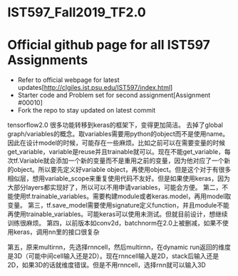 # IST597_Fall2019_TF2.0
# Official github page for all IST597 Assignments 
* Refer to official webpage for latest updates[http://clgiles.ist.psu.edu/IST597/index.html]
* Starter code and Problem set for second assignment[Assignment #00010]
* Fork the repo to stay updated on latest commit 

tensorflow2.0
很多功能转移到keras的框架下，变得更加简洁。
去掉了global graph/variables的概念。取variables需要用python的object而不是使用name。因此在设计model的时候，可能存在一些麻烦。比如之前可以在需要变量的时候get_variable，variable是reuse并且trainable就可以。现在不能get_variable，每次tf.Variable就会添加一个新的变量而不是重用之前的变量，因为他对应了一个新的object。所以要先定义好variable object，再使用object。但是这个对于有很多相似层，想用variable_scope来重复使用代码不友好。但是如果使用keras，因为大部分layers都实现好了，所以可以不用申请variables，可能会方便。
第二，不能使用tf.trainable_variables。需要构建module或者keras.model，再用model取变量。
第三，tf.save_model需要使用signature定义function，并且module不能再使用trainable_variables。可能keras可以使用未测试。但就目前设计，想继续训练很麻烦。
第四，以前版本如conv2d，batchnorm在2.0上被删减，如果不使用keras，调用nn里的接口很复杂

第五，原来multirnn，先选择rnncell，然后multirnn，在dynamic run返回的维度是3D（可能中间cell输入还是2D）。现在rnncell输入是2D，stack后输入还是2D，如果3D的话就维度错误。但是不用rnncell，选择rnn就可以输入3D
